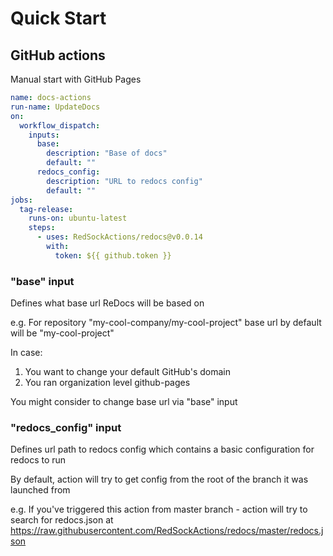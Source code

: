 # Quick Start
## GitHub actions
Manual start with GitHub Pages

```yaml
name: docs-actions
run-name: UpdateDocs
on:
  workflow_dispatch:
    inputs:
      base:
        description: "Base of docs"
        default: ""
      redocs_config:
        description: "URL to redocs config"
        default: ""
jobs:
  tag-release:
    runs-on: ubuntu-latest
    steps:
      - uses: RedSockActions/redocs@v0.0.14
        with:
          token: ${{ github.token }}
```

### "base" input
Defines what base url ReDocs will be based on

e.g. For repository "my-cool-company/my-cool-project"
base url by default will be "my-cool-project"

In case:
1. You want to change your default GitHub's domain
2. You ran organization level github-pages 

You might consider to change base url via "base" input

### "redocs_config" input
Defines url path to redocs config which contains 
a basic configuration for redocs to run

By default, action will try to get config from the root of the
branch it was launched from

e.g. If you've triggered this action from master branch - action
will try  to search for redocs.json at https://raw.githubusercontent.com/RedSockActions/redocs/master/redocs.json